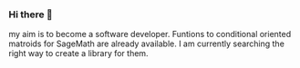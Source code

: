 ### Hi there 👋

my aim is to become a software developer. Funtions to conditional oriented matroids for SageMath are already available.
I am currently searching the right way to create a library for them. 

<!--
**he-rand/he-rand** is a ✨ _special_ ✨ repository because its `README.md` (this file) appears on your GitHub profile.

Here are some ideas to get you started:

- 🔭 I’m currently working on ...
- 🌱 I’m currently learning ...
- 👯 I’m looking to collaborate on ...
- 🤔 I’m looking for help with ...
- 💬 Ask me about ...
- 📫 How to reach me: ...
- 😄 Pronouns: ...
- ⚡ Fun fact: ...
-->
